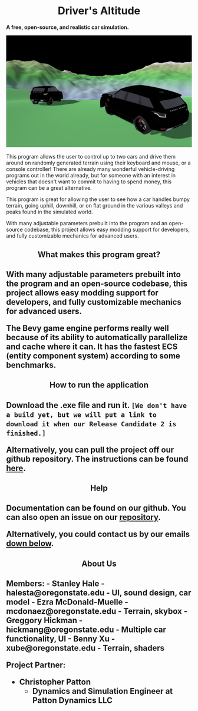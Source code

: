 
<h1 align="center">Driver's Altitude</h1>

**A free, open-source, and realistic car simulation.**

![Two cars looking off into the distant mountain roads](./TwoCarHorizonView.png)


This program allows the user to control up to two cars and drive them around on randomly generated terrain using their keyboard and mouse, or a console controller! There are already many wonderful vehicle-driving programs out in the world already, but for someone with an interest in vehicles that doesn't want to commit to having to spend money, this program can be a great alternative.​

This program is great for allowing the user to see how a car handles bumpy terrain, going uphill, downhill, or on flat ground in the various valleys and peaks found in the simulated world.​

With many adjustable parameters prebuilt into the program and an open-source codebase, this project allows easy modding support for developers, and fully customizable mechanics for advanced users.

<h2 align="center">What makes this program great?<h2>

With many adjustable parameters prebuilt into the program and an open-source codebase, this project allows easy modding support for developers, and fully customizable mechanics for advanced users.

The Bevy game engine performs really well because of its ability to automatically parallelize and cache where it can. It has the fastest ECS (entity component system) according to some benchmarks.

<h2 align="center">How to run the application<h2>

Download the .exe file and run it. 
`[We don't have a build yet, but we will put a link to download it when our Release Candidate 2 is finished.]`

Alternatively, you can pull the project off our github repository. The instructions can be found [here](https://github.com/StanleyCHale/Capstone-Vehicle-Sim-Project-Team3/blob/main/src/project-info.md).

<h2 align="center">Help<h2>

Documentation can be found on our github. You can also open an issue on our [repository](https://github.com/StanleyCHale/Capstone-Vehicle-Sim-Project-Team3/tree/main).

Alternatively, you could contact us by our emails [down below](##aboutus).

<h2 align="center">About Us<h2>
Members:
- Stanley Hale - halesta@oregonstate.edu
  - UI, sound design, car model
- Ezra McDonald-Muelle - mcdonaez@oregonstate.edu
  - Terrain, skybox
- Greggory Hickman​ - hickmang@oregonstate.edu
  - Multiple car functionality, UI
- Benny Xu - xube@oregonstate.edu
  - Terrain, shaders

Project Partner:
- Christopher Patton 
  - Dynamics and Simulation Engineer at Patton Dynamics LLC
